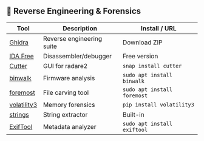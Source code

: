 ## 🔎 Reverse Engineering & Forensics

| Tool | Description | Install / URL |
|------|-------------|--------------------|
| [Ghidra](https://ghidra-sre.org/) | Reverse engineering suite | Download ZIP |
| [IDA Free](https://hex-rays.com/ida-free/) | Disassembler/debugger | Free version |
| [Cutter](https://cutter.re/) | GUI for radare2 | `snap install cutter` |
| [binwalk](https://github.com/ReFirmLabs/binwalk) | Firmware analysis | `sudo apt install binwalk` |
| [foremost](https://sourceforge.net/projects/foremost/) | File carving tool | `sudo apt install foremost` |
| [volatility3](https://github.com/volatilityfoundation/volatility3) | Memory forensics | `pip install volatility3` |
| [strings](https://man7.org/linux/man-pages/man1/strings.1.html) | String extractor | Built-in |
| [ExifTool](https://exiftool.org/) | Metadata analyzer | `sudo apt install exiftool` |
